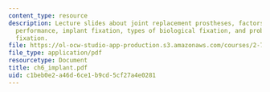 ```yaml
---
content_type: resource
description: Lecture slides about joint replacement prostheses, factors influencing
  performance, implant fixation, types of biological fixation, and problems of biological
  fixation.
file: https://ol-ocw-studio-app-production.s3.amazonaws.com/courses/2-782j-design-of-medical-devices-and-implants-spring-2006/c1beb0e2a46d6ce1b9cd5cf27a4e0281_ch6_implant.pdf
file_type: application/pdf
resourcetype: Document
title: ch6_implant.pdf
uid: c1beb0e2-a46d-6ce1-b9cd-5cf27a4e0281
---
```

